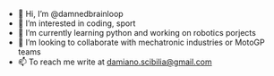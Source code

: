 - 👋 Hi, I’m @damnedbrainloop
- 👀 I’m interested in coding, sport
- 🌱 I’m currently learning python and working on robotics porjects
- 💞️ I’m looking to collaborate with mechatronic industries or MotoGP teams
- 📫 To reach me write at damiano.scibilia@gmail.com

<!---
damnedbrainloop/damnedbrainloop is a ✨ special ✨ repository because its `README.md` (this file) appears on your GitHub profile.
You can click the Preview link to take a look at your changes.
--->
